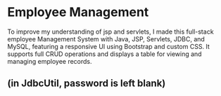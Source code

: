 # Employee Management
To improve my understanding of jsp and servlets, I made this full-stack employee Management System with Java, JSP, Servlets, JDBC, and MySQL, featuring a responsive UI using Bootstrap and custom CSS. 
It supports full CRUD operations and displays a table for viewing and managing employee records.

## (in JdbcUtil, password is left blank)
